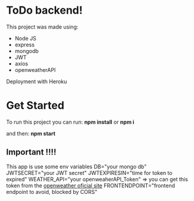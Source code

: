 # ToDo backend!
This project was made using:
 * Node JS
 * express
 * mongodb
 * JWT
 * axios
 * openweatherAPI
 
 Deployment with Heroku


# Get Started

To run this project you can run:
**npm install** or **npm i**

and then: 
**npm start**

## Important !!!!
This app is use some env variables 
DB="your mongo db"
JWTSECRET="your JWT secret"
JWTEXPIRESIN="time for token to expired"
WEATHER_API="your openweaherAPI_Token" => you can get this token from the [openweather oficial site](https://openweathermap.org/)
FRONTENDPOINT="frontend endpoint to avoid, blocked by CORS"
